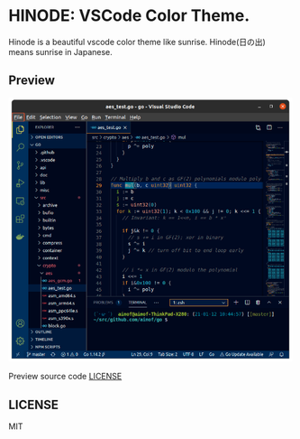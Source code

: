 # HINODE: VSCode Color Theme.

Hinode is a beautiful vscode color theme like sunrise.
Hinode(日の出) means sunrise in Japanese.

## Preview

<div align=left>

![preview](./images/preview.png)

Preview source code [LICENSE](https://github.com/golang/go/blob/master/LICENSE)

</div>

## LICENSE

MIT